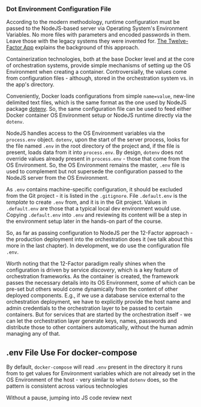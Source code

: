 ### Dot Environment Configuration File 

According to the modern methodology, runtime configuration must be passed to the NodeJS-based server via Operating System's Environment Variables. No more files with parameters and encoded passwords in them. Leave those with the legacy systems they were invented for. [The Twelve-Factor App](https://12factor.net/config) explains the background of this approach.

Containerization technologies, both at the base Docker level and at the core of orchestration systems, provide simple mechanisms of setting up the OS Environment when creating a container. Controversially, the values come from configuration files - although, stored in the orchestration system vs. in the app's directory.

Conveniently, Docker loads configurations from simple `name=value`, new-line delimited text files, which is the same format as the one used by NodeJS package [dotenv](https://github.com/motdotla/dotenv). So, the same configuration file can be used to feed either Docker container OS Environment setup or NodeJS runtime directly via the `dotenv`. 

NodeJS handles access to the OS Environment variables via the `process.env` object. `dotenv`, upon the start of the server process, looks for the file named `.env` in the root directory of the project and, if the file is present, loads data from it into `process.env`. By design, `dotenv` does not override values already present in `process.env` - those that come from the OS Environment. So, the OS Environment remains the master, `.env` file is used to complement but not supersede the configuration passed to the NodeJS server from the OS Environment.

As `.env` contains machine-specific configuration, it should be excluded from the Git project - it is listed in the `.gitignore`. File `.default.env` is the *template* to create `.env` from, and it is in the Git project. Values in `.default.env` are those that a typical local dev environment would use. Copying `.default.env` into `.env` and reviewing its content will be a step in the environment setup later in the hands-on part of the course.

So, as far as passing configuration to NodeJS per the 12-Factor approach - the production  deployment into the orchestration does it (we talk about this more in the last chapter). In development, we do use the configuration file `.env`.

Worth noting that the 12-Factor paradigm really shines when the configuration is driven by service *discovery*, which is a key feature of orchestration frameworks. As the container is created, the framework passes the necessary details into its OS Environment, some of which can be pre-set but others would come dynamically from the content of other deployed components. E.g., if we use a database service external to the orchestration deployment, we have to explicitly provide the host name and admin credentials to the orchestration layer to be passed to certain containers. But for services that are started by the orchestration itself - we can let the orchestration layer generate keys, names, passwords and distribute those to other containers automatically, without the human admin managing any of that. 


## .env File Use For docker-compose

By default, `docker-compose` will read `.env` present in the directory it runs from to get values for Environment variables which are not already set in the OS Environment of the host - very similar to what `dotenv` does, so the pattern is consistent across various technologies


Without a pause, jumping into JS code review next
